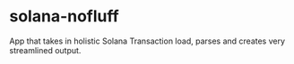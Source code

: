 # solana-nofluff

App that takes in holistic Solana Transaction load, parses and creates very streamlined output.
